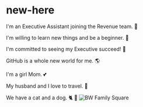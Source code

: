 # new-here

I'm an Executive Assistant joining the Revenue team. :100: 

I'm willing to learn new things and be a beginner. :pencil: 

I'm committed to seeing my Executive succeed! :dizzy:  

GitHub is a whole new world for me. :earth_americas:  

I'm a girl Mom. :two_hearts: 

My husband and I love to travel. :palm_tree: 

We have a cat and a dog. :cat2: :dog: 
![BW Family Square](https://user-images.githubusercontent.com/84856939/123112976-cc268900-d403-11eb-9885-0d6980e8b483.jpg)
